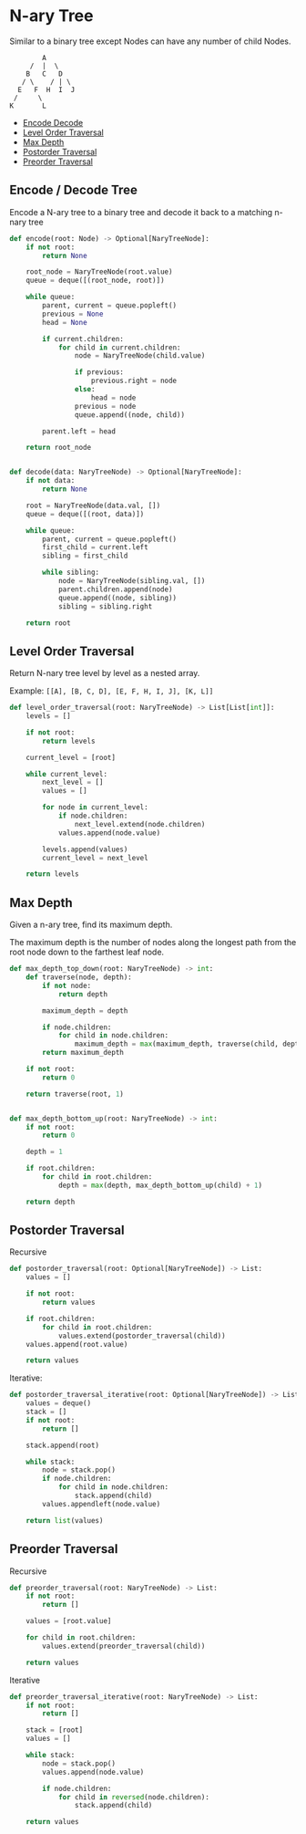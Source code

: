 # N-ary Tree

Similar to a binary tree except Nodes can have any number of child Nodes.

```
        A
     /  |  \
    B   C   D
   / \    / | \
  E   F  H  I  J
 /     \
K       L
```

* [Encode Decode](#encode--decode-tree)
* [Level Order Traversal](#level-order-traversal)
* [Max Depth](#max-depth)
* [Postorder Traversal](#postorder-traversal)
* [Preorder Traversal](#preorder-traversal)

## Encode / Decode Tree

Encode a N-ary tree to a binary tree and decode it back to a matching n-nary tree

```python
def encode(root: Node) -> Optional[NaryTreeNode]:
    if not root:
        return None

    root_node = NaryTreeNode(root.value)
    queue = deque([(root_node, root)])

    while queue:
        parent, current = queue.popleft()
        previous = None
        head = None

        if current.children:
            for child in current.children:
                node = NaryTreeNode(child.value)

                if previous:
                    previous.right = node
                else:
                    head = node
                previous = node
                queue.append((node, child))

        parent.left = head

    return root_node


def decode(data: NaryTreeNode) -> Optional[NaryTreeNode]:
    if not data:
        return None

    root = NaryTreeNode(data.val, [])
    queue = deque([(root, data)])

    while queue:
        parent, current = queue.popleft()
        first_child = current.left
        sibling = first_child

        while sibling:
            node = NaryTreeNode(sibling.val, [])
            parent.children.append(node)
            queue.append((node, sibling))
            sibling = sibling.right

    return root
```

## Level Order Traversal

Return N-nary tree level by level as a nested array.

Example: `[[A], [B, C, D], [E, F, H, I, J], [K, L]]`

```python
def level_order_traversal(root: NaryTreeNode) -> List[List[int]]:
    levels = []

    if not root:
        return levels

    current_level = [root]

    while current_level:
        next_level = []
        values = []

        for node in current_level:
            if node.children:
                next_level.extend(node.children)
            values.append(node.value)

        levels.append(values)
        current_level = next_level

    return levels
```

## Max Depth

Given a n-ary tree, find its maximum depth.

The maximum depth is the number of nodes along the longest path from the root node down to the farthest leaf node.

```python
def max_depth_top_down(root: NaryTreeNode) -> int:
    def traverse(node, depth):
        if not node:
            return depth

        maximum_depth = depth

        if node.children:
            for child in node.children:
                maximum_depth = max(maximum_depth, traverse(child, depth + 1))
        return maximum_depth

    if not root:
        return 0

    return traverse(root, 1)


def max_depth_bottom_up(root: NaryTreeNode) -> int:
    if not root:
        return 0

    depth = 1

    if root.children:
        for child in root.children:
            depth = max(depth, max_depth_bottom_up(child) + 1)

    return depth
```

## Postorder Traversal

Recursive

```python
def postorder_traversal(root: Optional[NaryTreeNode]) -> List:
    values = []

    if not root:
        return values

    if root.children:
        for child in root.children:
            values.extend(postorder_traversal(child))
    values.append(root.value)

    return values
```

Iterative:

```python
def postorder_traversal_iterative(root: Optional[NaryTreeNode]) -> List:
    values = deque()
    stack = []
    if not root:
        return []

    stack.append(root)

    while stack:
        node = stack.pop()
        if node.children:
            for child in node.children:
                stack.append(child)
        values.appendleft(node.value)

    return list(values)
```

## Preorder Traversal

Recursive

```python
def preorder_traversal(root: NaryTreeNode) -> List:
    if not root:
        return []

    values = [root.value]

    for child in root.children:
        values.extend(preorder_traversal(child))

    return values
```

Iterative

```python
def preorder_traversal_iterative(root: NaryTreeNode) -> List:
    if not root:
        return []

    stack = [root]
    values = []

    while stack:
        node = stack.pop()
        values.append(node.value)

        if node.children:
            for child in reversed(node.children):
                stack.append(child)

    return values
```